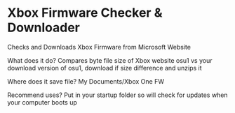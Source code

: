 # Xbox Firmware Checker & Downloader
Checks and Downloads Xbox Firmware from Microsoft Website

What does it do?
Compares byte file size of Xbox website osu1 vs your download version of osu1, download if size difference and unzips it

Where does it save file? 
My Documents/Xbox One FW

Recommend uses? Put in your startup folder so will check for updates when your computer boots up
